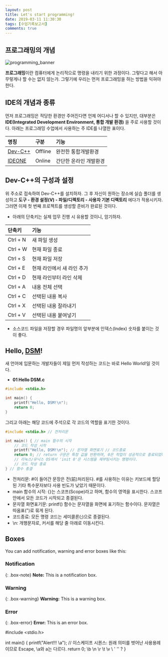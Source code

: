 ```yaml
---
layout: post
title: Let's start programming!
date: 2019-03-11 11:30:30
tags: [수업기록보고서]
comments: true
---
```


## 프로그래밍의 개념
![programming_banner](https://www.valuecoders.com/blog/wp-content/uploads/2017/09/11-Top-Programming-Trends-To-Look-For-In-20172.jpg)

**프로그래밍**이란 컴퓨터에게 논리적으로 명령을 내리기 위한 과정이다. 그렇다고 해서 아무렇게나 할 수는 없지 않는가. 그렇기에 우리는 먼저 프로그래밍을 하는 방법을 익혀야 한다.

## IDE의 개념과 종류
먼저 프로그래밍은 적당한 환경만 주어진다면 언제 어디서나 할 수 있지만, 대부분은 **IDE(Integrated Development Environment, 통합 개발 환경)** 을 주로 사용할 것이다. 아래는 프로그래밍 수업에서 사용하는 주 IDE를 나열한 표이다.

| 명칭 | 구분 | 기능 |
| :-- | :-- | :-- |
| [Dev-C++](https://sourceforge.net/projects/orwelldevcpp/) | Offline | 완전한 통합개발환경 |
| [IDEONE](https://ideone.com) | Online | 간단한 온라인 개발환경 |

## Dev-C++의 구성과 설정
위 주소로 접속하여 Dev-C++를 설치하자. 그 후 자신이 원하는 장소에 실습 폴더를 생성하고 **도구 - 환경 설정(V) - 파일/디렉토리 - 사용자 기본 디렉토리** 에다가 적용시키자. 그러면 이제 첫 번째 프로젝트를 생성할 준비가 완료된 것이다.

- 아래의 단축키는 실제 업무 진행 시 유용할 것이니, 암기하자.

| 단축키 | 기능 |
| :-- | :-- |
| Ctrl + N | 새 파일 생성 |
| Ctrl + W | 현재 파일 종료 |
| Ctrl + S | 현재 파일 저장 |
| Ctrl + E | 현재 라인에서 새 라인 추가 |
| Ctrl + D | 현재 라인부터 라인 삭제 |
| Ctrl + A | 내용 전체 선택 |
| Ctrl + C | 선택된 내용 복사 |
| Ctrl + X | 선택된 내용 잘라내기 |
| Ctrl + V | 선택된 내용 붙여넣기 |

- 소스코드 파일을 저장할 경우 파일명의 앞부분에 인덱스(Index) 숫자를 붙이는 것이 좋다.

## Hello, [DSM](https://dsmhs.djsch.kr)!
새 언어에 입문하는 개발자들이 제일 먼저 작성하는 코드는 바로 Hello World!일 것이다.

- **01 Hello DSM.c**
```c
#include <stdio.h>

int main() {
	printf("Hello, DSM!\n");
	return 0;
}
```

그리고 아래는 해당 코드에 주석으로 각 코드의 역할을 표기한 것이다.

```c
#include <stdio.h> // 전처리문

int main() { // main 함수의 시작
    // 코드 작성 시작
	printf("Hello, DSM!\n"); // 문자열 화면표기 // 코드종료
	return 0; // return 구문은 특정 값을 반환하며, 0은 작업이 성공적으로 종료되었다는 것을 나타낸다."
	// 리눅스/유닉스 OS에서 'init 0'은 시스템을 재부팅시키는 명령이다.
	// 코드 작성 종료
} // 함수 종결
```
- 전처리문: #이 들어간 문장은 전(前)처리된다. #를 사용하는 이유는 키보드에 할당된 기타 특수문자보다 사용 빈도가 낮았기 때문이다.
- main 함수의 시작: {}는 스코프(Scope)라고 하며, 함수의 영역을 표시한다. 스코프 안에서 모든 코드가 시작되고 종결된다.
- 문자열 화면표기문: printf() 함수는 문자열을 화면에 표기하는 함수이다. 문자열은 따옴표(")로 묶게 된다.
- 코드종료: 모든 명령 코드는 세미콜론(;)으로 종결된다.
- \n: 개행문자로, 커서를 해당 줄 아래로 이동시킨다.

## Boxes
You can add notification, warning and error boxes like this:

### Notification

{: .box-note}
**Note:** This is a notification box.

### Warning

{: .box-warning}
**Warning:** This is a warning box.

### Error

{: .box-error}
**Error:** This is an error box.

#include <stdio.h>

int main() {
	printf("Alert!!! \a"); // 이스케이프 시퀀스: 원래 의미를 벗어난 사용용례이므로 Escape, \a와 a는 다르다. 
	return 0;
	\b \n \r \t \v \\ \' \'' \?
}
